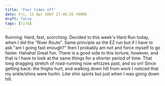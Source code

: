 ```yaml
---
title: 'Four times off'
date: Fri, 13 Apr 2007 17:46:35 +0000
draft: false
tags: [life]
---
```


Running: Hard, fast, scorching. Decided to this week's Hard Run today, when I did the "River Route". Same principle as the EZ run but if I have to ask "am I going fast enough?" then I probably am not and force myself to go faster. Hahaha! Great fun. There is a good side to this torture, however, and that is I have to look at the same things for a shorter period of time. That long dragging stretch of road-running now whizzes past, and so on! Since getting back: the thighs hurt, and walking down hill from work I noticed that my ankle/shins were hurtin. Like shin spints but just when I was going down hill.